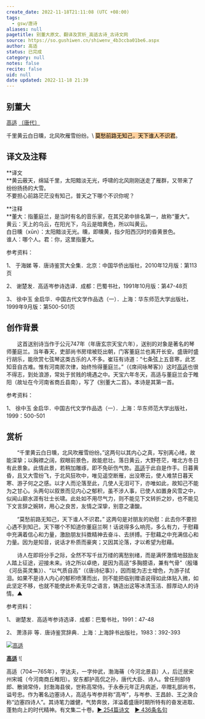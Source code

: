 ```yaml
---
create_date: 2022-11-18T21:11:08 (UTC +08:00)
tags:
  - gsw/唐诗
aliases: null
pagetitle: 别董大原文、翻译及赏析_高适古诗_古诗文网
source: https://so.gushiwen.cn/shiwenv_4b3ccba01be6.aspx
author: 高适
status: 已完成
category: null
notes: false
recite: false
uid: null
date updated: 2022-11-18 21:39
---
```


## 别董大

[高适](https://so.gushiwen.cn/authorv_b44661291893.aspx) [〔唐代〕](https://so.gushiwen.cn/shiwens/default.aspx?cstr=%e5%94%90%e4%bb%a3)

千里黄云白日曛，北风吹雁雪纷纷。\ <mark style="background: #FFB86CA6;">莫愁前路无知己，天下谁人不识君</mark>。

## 译文及注释

**译文\
**黄云蔽天，绵延千里，太阳黯淡无光，呼啸的北风刚刚送走了雁群，又带来了纷纷扬扬的大雪。\
不要担心前路茫茫没有知己，普天之下哪个不识你呢？

**注释\
**董大：指董庭兰，是当时有名的音乐家，在其兄弟中排名第一，故称“董大”。\
黄云：天上的乌云，在阳光下，乌云是暗黄色，所以叫黄云。\
白日曛（xūn）：太阳黯淡无光。曛，即曛黄，指夕阳西沉时的昏黄景色。\
谁人：哪个人。君：你，这里指董大。

参考资料：

1、 于海娣 等．唐诗鉴赏大全集．北京：中国华侨出版社，2010年12月版：第113页

2、 谢楚发．高适岑参诗选译．成都：巴蜀书社，1991年10月版：第47-48页

3、 徐中玉 金启华．中国古代文学作品选（一）．上海：华东师范大学出版社，1999年9月版：第500-501页

## 创作背景

　　这首送别诗当作于公元747年（年唐玄宗天宝六年），送别的对象是著名的琴师董庭兰。当年春天，吏部尚书房琯被贬出朝，门客董庭兰也离开长安。盛唐时盛行胡乐，能欣赏七弦琴这类古乐的人不多。崔珏有诗道：“七条弦上五音寒，此艺知音自古难。惟有河南房次律，始终怜得董庭兰。”（《席间咏琴客》）这时[高适](https://so.gushiwen.cn/authorv_b44661291893.aspx)也很不得志，到处浪游，常处于贫贱的境遇之中。天宝六年冬天，高适与董庭兰会于睢阳（故址在今河南省商丘县南），写了《别董大二首》。本诗是其第一首。

参考资料：

1、 徐中玉 金启华．中国古代文学作品选（一）．上海：华东师范大学出版社，1999：500-501

## 赏析

　　“千里黄云白日曛，北风吹雁雪纷纷。”这两句以其内心之真，写别离心绪，故能深挚；以胸襟之阔，叙眼前景色，故能悲壮。落日黄云，大野苍茫，唯北方冬日有此景象。此情此景，若稍加雕琢，即不免斫伤气势。[高适](https://so.gushiwen.cn/authorv_b44661291893.aspx)于此自是作手。日暮黄昏，且又大雪纷飞，于北风狂吹中，唯见遥空断雁，出没寒云，使人难禁日暮天寒、游子何之之感。以才人而沦落至此，几使人无泪可下，亦唯如此，故知己不能为之甘心。头两句以叙景而见内心之郁积，虽不涉人事，已使人如置身风雪之中，似闻山巅水涯有壮士长啸。此处如不用尽气力，则不能见下文转折之妙，也不能见下文言辞之婉转，用心之良苦，友情之深挚，别意之凄酸。

　　“莫愁前路无知己，天下谁人不识君。” 这两句是对朋友的劝慰：此去你不要担心遇不到知己，天下哪个不知道你董庭兰啊！话说得多么响亮，多么有力，于慰藉中充满着信心和力量，激励朋友抖擞精神去奋斗、去拼搏。于慰藉之中充满信心和力量。因为是知音，说话才朴质而豪爽；又因其沦落，才以希望为慰藉。

　　诗人在即将分手之际，全然不写千丝万缕的离愁别绪，而是满怀激情地鼓励友人踏上征途，迎接未来。诗之所以卓绝，是因为高适“多胸臆语，兼有气骨”（殷璠《河岳英灵集》）、“以气质自高”（《唐诗纪事》），因而能为志士增色，为游子拭泪。如果不是诗人内心的郁积喷薄而出，则不能把临别赠语说得如此体贴入微，如此坚定不移，也就不能使此朴素无华之语言，铸造出这等冰清玉洁、醇厚动人的诗情。▲

参考资料：

1、 谢楚发．高适岑参诗选译．成都：巴蜀书社，1991：47-48

2、 萧涤非 等．唐诗鉴赏辞典．上海：上海辞书出版社，1983：392-393

[![高适](https://song.gushiwen.cn/authorImg/gaoshi.jpg)](https://so.gushiwen.cn/authorv_b44661291893.aspx)

[**高适**](https://so.gushiwen.cn/authorv_b44661291893.aspx) ![

高适（704—765年），字达夫，一字仲武，渤海蓨（今河北景县）人，后迁居宋州宋城（今河南商丘睢阳）。安东都护高侃之孙，唐代大臣、诗人。曾任刑部侍郎、散骑常侍，封渤海县侯，世称高常侍。于永泰元年正月病逝，卒赠礼部尚书，谥号忠。作为著名边塞诗人，高适与岑参并称“高岑”，与岑参、王昌龄、王之涣合称“边塞四诗人”。其诗笔力雄健，气势奔放，洋溢着盛唐时期所特有的奋发进取、蓬勃向上的时代精神。有文集二十卷。[► 254篇诗文](https://so.gushiwen.cn/shiwens/default.aspx?astr=%e9%ab%98%e9%80%82)　[► 436条名句](https://so.gushiwen.cn/mingjus/default.aspx?astr=%e9%ab%98%e9%80%82)
